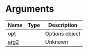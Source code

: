 # Arguments

<table><thead><tr><th>Name</th><th data-type="select" data-multiple>Type</th><th>Description</th></tr></thead><tbody><tr><td><a href="opt.md">opt</a></td><td></td><td>Options object</td></tr><tr><td><a href="arg2.md">arg2</a></td><td></td><td>Unknown</td></tr></tbody></table>
